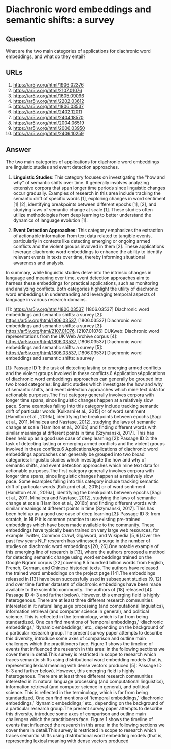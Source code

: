 # Diachronic word embeddings and semantic shifts: a survey

## Question

What are the two main categories of applications for diachronic word embeddings, and what do they entail?

## URLs

1. https://ar5iv.org/html/1906.02376
2. https://ar5iv.org/html/2107.01076
3. https://ar5iv.org/html/1605.09096
4. https://ar5iv.org/html/2202.03612
5. https://ar5iv.org/html/1806.03537
6. https://ar5iv.org/html/2402.12011
7. https://ar5iv.org/html/2404.18570
8. https://ar5iv.org/html/2004.06519
9. https://ar5iv.org/html/2006.03950
10. https://ar5iv.org/html/2406.10259

## Answer

The two main categories of applications for diachronic word embeddings are linguistic studies and event detection approaches. 

1. **Linguistic Studies**: This category focuses on investigating the "how and why" of semantic shifts over time. It generally involves analyzing extensive corpora that span longer time periods since linguistic changes occur gradually. Examples of research in this area include tracking the semantic drift of specific words [1], exploring changes in word sentiment [1] [2], identifying breakpoints between different epochs [1], [2], and studying laws of semantic change at scale [1]. These studies often utilize methodologies from deep learning to better understand the dynamics of language evolution [1].

2. **Event Detection Approaches**: This category emphasizes the extraction of actionable information from text data related to tangible events, particularly in contexts like detecting emerging or ongoing armed conflicts and the violent groups involved in them [2]. These applications leverage diachronic word embeddings to enhance the ability to identify relevant events in texts over time, thereby informing situational awareness and analysis.

In summary, while linguistic studies delve into the intrinsic changes in language and meaning over time, event detection approaches aim to harness these embeddings for practical applications, such as monitoring and analyzing conflicts. Both categories highlight the utility of diachronic word embeddings in understanding and leveraging temporal aspects of language in various research domains.

[1]: https://ar5iv.org/html/1806.03537, [1806.03537] Diachronic word embeddings and semantic shifts: a survey
[2]: https://ar5iv.org/html/1806.03537, [1806.03537] Diachronic word embeddings and semantic shifts: a survey
[3]: https://ar5iv.org/html/2107.01076, [2107.01076] DUKweb: Diachronic word representations from the UK Web Archive corpus
[4]: https://ar5iv.org/html/1806.03537, [1806.03537] Diachronic word embeddings and semantic shifts: a survey
[5]: https://ar5iv.org/html/1806.03537, [1806.03537] Diachronic word embeddings and semantic shifts: a survey

[1]: Passage ID 1: the task of detecting lasting or emerging armed conflicts and the violent groups involved in these conflicts.6 ApplicationsApplications of diachronic word embeddings approaches can generally be grouped into two broad categories: linguistic studies which investigate the how and why of semantic shifts, and event detection approaches which mine text data for actionable purposes.The first category generally involves corpora with longer time spans, since linguistic changes happen at a relatively slow pace. Some examples falling into this category include tracking semantic drift of particular words [Kulkarni et al., 2015] or of word sentiment [Hamilton et al., 2016a], identifying the breakpoints between epochs [Sagi et al., 2011, Mihalcea and Nastase, 2012], studying the laws of semantic change at scale [Hamilton et al., 2016b] and finding different words with similar meanings at different points in time [Szymanski, 2017]. This has been held up as a good use case of deep learning
[2]: Passage ID 2: the task of detecting lasting or emerging armed conflicts and the violent groups involved in these conflicts.6 ApplicationsApplications of diachronic word embeddings approaches can generally be grouped into two broad categories: linguistic studies which investigate the how and why of semantic shifts, and event detection approaches which mine text data for actionable purposes.The first category generally involves corpora with longer time spans, since linguistic changes happen at a relatively slow pace. Some examples falling into this category include tracking semantic drift of particular words [Kulkarni et al., 2015] or of word sentiment [Hamilton et al., 2016a], identifying the breakpoints between epochs [Sagi et al., 2011, Mihalcea and Nastase, 2012], studying the laws of semantic change at scale [Hamilton et al., 2016b] and finding different words with similar meanings at different points in time [Szymanski, 2017]. This has been held up as a good use case of deep learning
[3]: Passage ID 3: from scratch, in NLP it is common practice to use existing pre-trained embeddings which have been made available to the community. These embeddings have typically been trained on very large web resources, for example Twitter, Common Crawl, Gigaword, and Wikipedia [5, 6].Over the past few years NLP research has witnessed a surge in the number of studies on diachronic word embeddings [20, 26].One notable example of this emerging line of research is [13], where the authors proposed a method for detecting semantic change using word embeddings trained on the Google Ngram corpus [22] covering 8.5 hundred billion words from English, French, German, and Chinese historical texts. The authors have released the trained word embeddings on the project page [14].The embeddings released in [13] have been successfully used in subsequent studies [9, 12] and over time further datasets of diachronic embeddings have been made available to the scientific community. The authors of [18] released
[4]: Passage ID 4: 3 and further below). However, this emerging field is highly heterogenous. There are at least three different research communities interested in it: natural language processing (and computational linguistics), information retrieval (and computer science in general), and political science. This is reflected in the terminology, which is far from being standardized. One can find mentions of ‘temporal embeddings,’ ‘diachronic embeddings,’ ‘dynamic embeddings,’ etc., depending on the background of a particular research group.The present survey paper attempts to describe this diversity, introduce some axes of comparison and outline main challenges which the practitioners face. Figure 1 shows the timeline of events that influenced the research in this area: in the following sections we cover them in detail.This survey is restricted in scope to research which traces semantic shifts using distributional word embedding models (that is, representing lexical meaning with dense vectors produced
[5]: Passage ID 5: 3 and further below). However, this emerging field is highly heterogenous. There are at least three different research communities interested in it: natural language processing (and computational linguistics), information retrieval (and computer science in general), and political science. This is reflected in the terminology, which is far from being standardized. One can find mentions of ‘temporal embeddings,’ ‘diachronic embeddings,’ ‘dynamic embeddings,’ etc., depending on the background of a particular research group.The present survey paper attempts to describe this diversity, introduce some axes of comparison and outline main challenges which the practitioners face. Figure 1 shows the timeline of events that influenced the research in this area: in the following sections we cover them in detail.This survey is restricted in scope to research which traces semantic shifts using distributional word embedding models (that is, representing lexical meaning with dense vectors produced